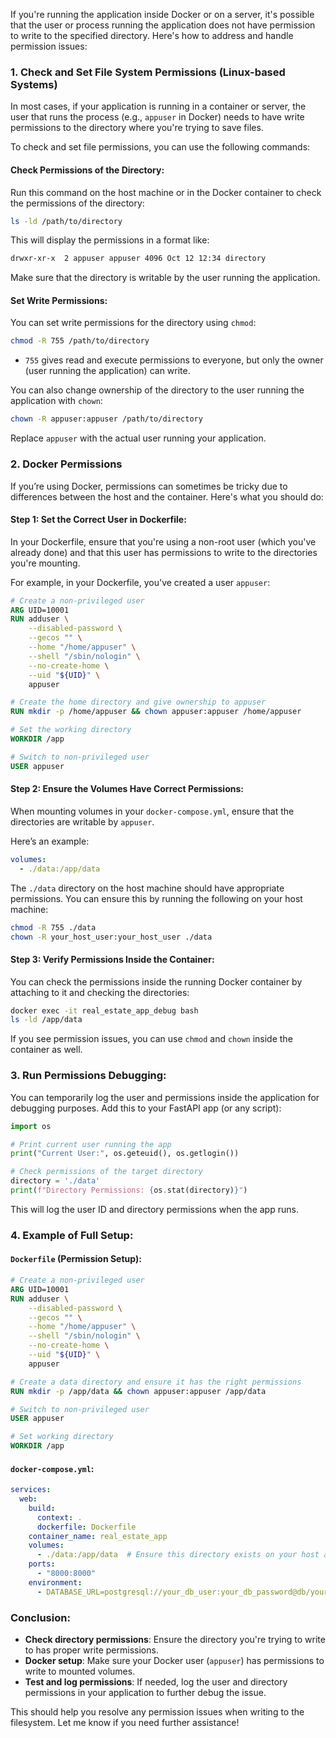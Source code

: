 If you're running the application inside Docker or on a server, it's possible that the user or process running the application does not have permission to write to the specified directory. Here's how to address and handle permission issues:

### 1. **Check and Set File System Permissions (Linux-based Systems)**

In most cases, if your application is running in a container or server, the user that runs the process (e.g., `appuser` in Docker) needs to have write permissions to the directory where you're trying to save files.

To check and set file permissions, you can use the following commands:

#### **Check Permissions of the Directory**:
Run this command on the host machine or in the Docker container to check the permissions of the directory:

```bash
ls -ld /path/to/directory
```

This will display the permissions in a format like:

```bash
drwxr-xr-x  2 appuser appuser 4096 Oct 12 12:34 directory
```

Make sure that the directory is writable by the user running the application.

#### **Set Write Permissions**:

You can set write permissions for the directory using `chmod`:

```bash
chmod -R 755 /path/to/directory
```

- `755` gives read and execute permissions to everyone, but only the owner (user running the application) can write.

You can also change ownership of the directory to the user running the application with `chown`:

```bash
chown -R appuser:appuser /path/to/directory
```

Replace `appuser` with the actual user running your application.

### 2. **Docker Permissions**

If you’re using Docker, permissions can sometimes be tricky due to differences between the host and the container. Here's what you should do:

#### **Step 1: Set the Correct User in Dockerfile**:
In your Dockerfile, ensure that you're using a non-root user (which you've already done) and that this user has permissions to write to the directories you're mounting.

For example, in your Dockerfile, you've created a user `appuser`:

```dockerfile
# Create a non-privileged user
ARG UID=10001
RUN adduser \
    --disabled-password \
    --gecos "" \
    --home "/home/appuser" \
    --shell "/sbin/nologin" \
    --no-create-home \
    --uid "${UID}" \
    appuser

# Create the home directory and give ownership to appuser
RUN mkdir -p /home/appuser && chown appuser:appuser /home/appuser

# Set the working directory
WORKDIR /app

# Switch to non-privileged user
USER appuser
```

#### **Step 2: Ensure the Volumes Have Correct Permissions**:
When mounting volumes in your `docker-compose.yml`, ensure that the directories are writable by `appuser`.

Here’s an example:

```yaml
volumes:
  - ./data:/app/data
```

The `./data` directory on the host machine should have appropriate permissions. You can ensure this by running the following on your host machine:

```bash
chmod -R 755 ./data
chown -R your_host_user:your_host_user ./data
```

#### **Step 3: Verify Permissions Inside the Container**:
You can check the permissions inside the running Docker container by attaching to it and checking the directories:

```bash
docker exec -it real_estate_app_debug bash
ls -ld /app/data
```

If you see permission issues, you can use `chmod` and `chown` inside the container as well.

### 3. **Run Permissions Debugging**:
You can temporarily log the user and permissions inside the application for debugging purposes. Add this to your FastAPI app (or any script):

```python
import os

# Print current user running the app
print("Current User:", os.geteuid(), os.getlogin())

# Check permissions of the target directory
directory = './data'
print(f"Directory Permissions: {os.stat(directory)}")
```

This will log the user ID and directory permissions when the app runs.

### 4. **Example of Full Setup**:

#### `Dockerfile` (Permission Setup):
```dockerfile
# Create a non-privileged user
ARG UID=10001
RUN adduser \
    --disabled-password \
    --gecos "" \
    --home "/home/appuser" \
    --shell "/sbin/nologin" \
    --no-create-home \
    --uid "${UID}" \
    appuser

# Create a data directory and ensure it has the right permissions
RUN mkdir -p /app/data && chown appuser:appuser /app/data

# Switch to non-privileged user
USER appuser

# Set working directory
WORKDIR /app
```

#### `docker-compose.yml`:
```yaml
services:
  web:
    build:
      context: .
      dockerfile: Dockerfile
    container_name: real_estate_app
    volumes:
      - ./data:/app/data  # Ensure this directory exists on your host and has correct permissions
    ports:
      - "8000:8000"
    environment:
      - DATABASE_URL=postgresql://your_db_user:your_db_password@db/your_db_name
```

### Conclusion:
- **Check directory permissions**: Ensure the directory you're trying to write to has proper write permissions.
- **Docker setup**: Make sure your Docker user (`appuser`) has permissions to write to mounted volumes.
- **Test and log permissions**: If needed, log the user and directory permissions in your application to further debug the issue.

This should help you resolve any permission issues when writing to the filesystem. Let me know if you need further assistance!